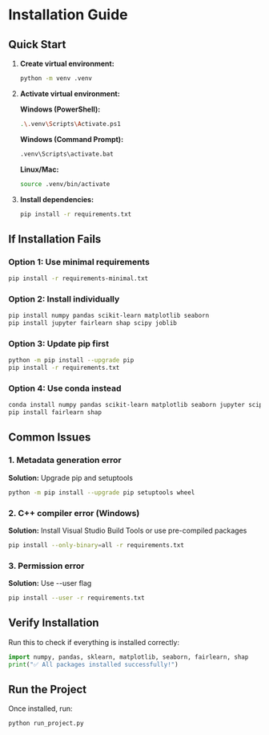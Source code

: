 # Installation Guide

## Quick Start

1. **Create virtual environment:**
   ```bash
   python -m venv .venv
   ```

2. **Activate virtual environment:**
   
   **Windows (PowerShell):**
   ```bash
   .\.venv\Scripts\Activate.ps1
   ```
   
   **Windows (Command Prompt):**
   ```bash
   .venv\Scripts\activate.bat
   ```
   
   **Linux/Mac:**
   ```bash
   source .venv/bin/activate
   ```

3. **Install dependencies:**
   ```bash
   pip install -r requirements.txt
   ```

## If Installation Fails

### Option 1: Use minimal requirements
```bash
pip install -r requirements-minimal.txt
```

### Option 2: Install individually
```bash
pip install numpy pandas scikit-learn matplotlib seaborn
pip install jupyter fairlearn shap scipy joblib
```

### Option 3: Update pip first
```bash
python -m pip install --upgrade pip
pip install -r requirements.txt
```

### Option 4: Use conda instead
```bash
conda install numpy pandas scikit-learn matplotlib seaborn jupyter scipy
pip install fairlearn shap
```

## Common Issues

### 1. Metadata generation error
**Solution:** Upgrade pip and setuptools
```bash
python -m pip install --upgrade pip setuptools wheel
```

### 2. C++ compiler error (Windows)
**Solution:** Install Visual Studio Build Tools or use pre-compiled packages
```bash
pip install --only-binary=all -r requirements.txt
```

### 3. Permission error
**Solution:** Use --user flag
```bash
pip install --user -r requirements.txt
```

## Verify Installation

Run this to check if everything is installed correctly:
```python
import numpy, pandas, sklearn, matplotlib, seaborn, fairlearn, shap
print("✅ All packages installed successfully!")
```

## Run the Project

Once installed, run:
```bash
python run_project.py
```
